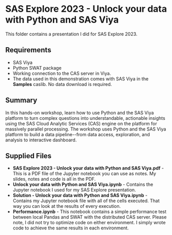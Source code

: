 # SAS Explore 2023 - Unlock your data with Python and SAS Viya

This folder contains a presentation I did for SAS Explore 2023.

## Requirements
- SAS Viya
- Python SWAT package
- Working connection to the CAS server in Viya.
- The data used in this demonstration comes with SAS Viya in the **Samples** caslib. No data download is required.

## Summary

In this hands-on workshop, learn how to use Python and the SAS Viya platform to turn complex questions into understandable, actionable insights using the SAS Cloud Analytic Services (CAS) engine on the platform for massively parallel processing.  The workshop uses Python and the SAS Viya platform to build a data pipeline--from data access, exploration, and analysis to interactive dashboard.

## Supplied Files
- **SAS Explore 2023 - Unlock your data with Python and SAS Viya.pdf** - This is a PDF file of the Jupyter notebook you can use as notes. My slides, notes and code is all in the PDF.
- **Unlock your data with Python and SAS Viya.ipynb** - Contains the Jupyter notebook I used for my SAS Explore presentation.
- **Solution - Unlock your data with Python and SAS Viya.ipynb** - Contains my Jupyter notebook file with all of the cells executed. That way you can look at the results of every execution.
- **Performance.ipynb** - This notebook contains a simple performance test between local Pandas and SWAT with the distributed CAS server. Please note, I did not try to optimize code on either environment. I simply wrote code to achieve the same results in each environment.